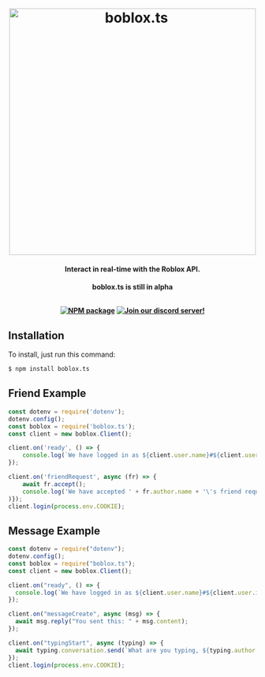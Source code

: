 <h1 align="center">
    <img src="https://i.imgur.com/5scWO9l.png" alt="boblox.ts" width="500"/>
    <br>
</h1>

<h4 align="center">Interact in real-time with the Roblox API.</h4>
<h4 align="center">boblox.ts is still in alpha
<br>
<br>
<p align="center">
    <a href="https://npmjs.org/boblox.ts"><img src="https://img.shields.io/npm/v/boblox.ts.svg?style=flat-square" alt="NPM package"/></a>
    <a href="https://discord.gg/Jpg5HSax"><img src="https://img.shields.io/discord/892801942974263326?style=flat-square&label=discord" alt="Join our discord server!"></a>
</p>

## Installation

To install, just run this command:

```bash
$ npm install boblox.ts
```

## Friend Example

```javascript
const dotenv = require('dotenv');
dotenv.config();
const boblox = require('boblox.ts');
const client = new boblox.Client();

client.on('ready', () => {
	console.log(`We have logged in as ${client.user.name}#${client.user.id}`);
});

client.on('friendRequest', async (fr) => {
	await fr.accept();
	console.log('We have accepted ' + fr.author.name + '\'s friend request!');
)});
client.login(process.env.COOKIE);
```

## Message Example

```javascript
const dotenv = require("dotenv");
dotenv.config();
const boblox = require("boblox.ts");
const client = new boblox.Client();

client.on("ready", () => {
  console.log(`We have logged in as ${client.user.name}#${client.user.id}`);
});

client.on("messageCreate", async (msg) => {
  await msg.reply("You sent this: " + msg.content);
});

client.on("typingStart", async (typing) => {
  await typing.conversation.send(`What are you typing, ${typing.author.name}?`);
});
client.login(process.env.COOKIE);
```

